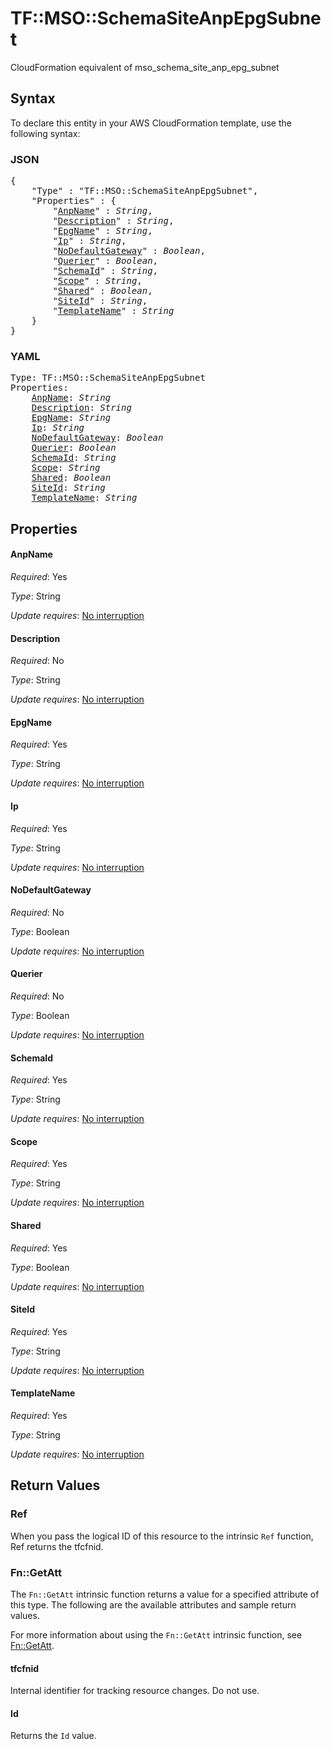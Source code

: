 # TF::MSO::SchemaSiteAnpEpgSubnet

CloudFormation equivalent of mso_schema_site_anp_epg_subnet

## Syntax

To declare this entity in your AWS CloudFormation template, use the following syntax:

### JSON

<pre>
{
    "Type" : "TF::MSO::SchemaSiteAnpEpgSubnet",
    "Properties" : {
        "<a href="#anpname" title="AnpName">AnpName</a>" : <i>String</i>,
        "<a href="#description" title="Description">Description</a>" : <i>String</i>,
        "<a href="#epgname" title="EpgName">EpgName</a>" : <i>String</i>,
        "<a href="#ip" title="Ip">Ip</a>" : <i>String</i>,
        "<a href="#nodefaultgateway" title="NoDefaultGateway">NoDefaultGateway</a>" : <i>Boolean</i>,
        "<a href="#querier" title="Querier">Querier</a>" : <i>Boolean</i>,
        "<a href="#schemaid" title="SchemaId">SchemaId</a>" : <i>String</i>,
        "<a href="#scope" title="Scope">Scope</a>" : <i>String</i>,
        "<a href="#shared" title="Shared">Shared</a>" : <i>Boolean</i>,
        "<a href="#siteid" title="SiteId">SiteId</a>" : <i>String</i>,
        "<a href="#templatename" title="TemplateName">TemplateName</a>" : <i>String</i>
    }
}
</pre>

### YAML

<pre>
Type: TF::MSO::SchemaSiteAnpEpgSubnet
Properties:
    <a href="#anpname" title="AnpName">AnpName</a>: <i>String</i>
    <a href="#description" title="Description">Description</a>: <i>String</i>
    <a href="#epgname" title="EpgName">EpgName</a>: <i>String</i>
    <a href="#ip" title="Ip">Ip</a>: <i>String</i>
    <a href="#nodefaultgateway" title="NoDefaultGateway">NoDefaultGateway</a>: <i>Boolean</i>
    <a href="#querier" title="Querier">Querier</a>: <i>Boolean</i>
    <a href="#schemaid" title="SchemaId">SchemaId</a>: <i>String</i>
    <a href="#scope" title="Scope">Scope</a>: <i>String</i>
    <a href="#shared" title="Shared">Shared</a>: <i>Boolean</i>
    <a href="#siteid" title="SiteId">SiteId</a>: <i>String</i>
    <a href="#templatename" title="TemplateName">TemplateName</a>: <i>String</i>
</pre>

## Properties

#### AnpName

_Required_: Yes

_Type_: String

_Update requires_: [No interruption](https://docs.aws.amazon.com/AWSCloudFormation/latest/UserGuide/using-cfn-updating-stacks-update-behaviors.html#update-no-interrupt)

#### Description

_Required_: No

_Type_: String

_Update requires_: [No interruption](https://docs.aws.amazon.com/AWSCloudFormation/latest/UserGuide/using-cfn-updating-stacks-update-behaviors.html#update-no-interrupt)

#### EpgName

_Required_: Yes

_Type_: String

_Update requires_: [No interruption](https://docs.aws.amazon.com/AWSCloudFormation/latest/UserGuide/using-cfn-updating-stacks-update-behaviors.html#update-no-interrupt)

#### Ip

_Required_: Yes

_Type_: String

_Update requires_: [No interruption](https://docs.aws.amazon.com/AWSCloudFormation/latest/UserGuide/using-cfn-updating-stacks-update-behaviors.html#update-no-interrupt)

#### NoDefaultGateway

_Required_: No

_Type_: Boolean

_Update requires_: [No interruption](https://docs.aws.amazon.com/AWSCloudFormation/latest/UserGuide/using-cfn-updating-stacks-update-behaviors.html#update-no-interrupt)

#### Querier

_Required_: No

_Type_: Boolean

_Update requires_: [No interruption](https://docs.aws.amazon.com/AWSCloudFormation/latest/UserGuide/using-cfn-updating-stacks-update-behaviors.html#update-no-interrupt)

#### SchemaId

_Required_: Yes

_Type_: String

_Update requires_: [No interruption](https://docs.aws.amazon.com/AWSCloudFormation/latest/UserGuide/using-cfn-updating-stacks-update-behaviors.html#update-no-interrupt)

#### Scope

_Required_: Yes

_Type_: String

_Update requires_: [No interruption](https://docs.aws.amazon.com/AWSCloudFormation/latest/UserGuide/using-cfn-updating-stacks-update-behaviors.html#update-no-interrupt)

#### Shared

_Required_: Yes

_Type_: Boolean

_Update requires_: [No interruption](https://docs.aws.amazon.com/AWSCloudFormation/latest/UserGuide/using-cfn-updating-stacks-update-behaviors.html#update-no-interrupt)

#### SiteId

_Required_: Yes

_Type_: String

_Update requires_: [No interruption](https://docs.aws.amazon.com/AWSCloudFormation/latest/UserGuide/using-cfn-updating-stacks-update-behaviors.html#update-no-interrupt)

#### TemplateName

_Required_: Yes

_Type_: String

_Update requires_: [No interruption](https://docs.aws.amazon.com/AWSCloudFormation/latest/UserGuide/using-cfn-updating-stacks-update-behaviors.html#update-no-interrupt)

## Return Values

### Ref

When you pass the logical ID of this resource to the intrinsic `Ref` function, Ref returns the tfcfnid.

### Fn::GetAtt

The `Fn::GetAtt` intrinsic function returns a value for a specified attribute of this type. The following are the available attributes and sample return values.

For more information about using the `Fn::GetAtt` intrinsic function, see [Fn::GetAtt](https://docs.aws.amazon.com/AWSCloudFormation/latest/UserGuide/intrinsic-function-reference-getatt.html).

#### tfcfnid

Internal identifier for tracking resource changes. Do not use.

#### Id

Returns the <code>Id</code> value.

